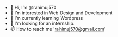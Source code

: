 - 👋 Hi, I’m @rahimuj570
- 👀 I’m interested in Web Design and Development
- 🌱 I’m currently learning Wordpress
- 💞️ I'm looking for an internship.
- 📫 How to reach me 'rahimuj570@gmail.com'

<!---
rahimuj570/rahimuj570 is a ✨ special ✨ repository because its `README.md` (this file) appears on your GitHub profile.
You can click the Preview link to take a look at your changes. I’m looking to collaborate on ...
--->
